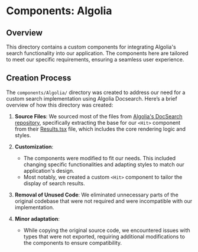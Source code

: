 # Components: Algolia

## Overview

This directory contains a custom components for integrating Algolia's search functionality into our application. The components here are tailored to meet our specific requirements, ensuring a seamless user experience.

## Creation Process

The `components/Algolia/` directory was created to address our need for a custom search implementation using Algolia Docsearch. Here’s a brief overview of how this directory was created:

1. **Source Files**: 
  We sourced most of the files from [Algolia's DocSearch repository](https://github.com/algolia/docsearch/tree/9733ba9a503e18a27d5fef3470fde8b3bb54ec79/packages/docsearch-react/src), specifically extracting the base for our `<Hit>` component from their [Results.tsx](https://github.com/algolia/docsearch/blob/9733ba9a503e18a27d5fef3470fde8b3bb54ec79/packages/docsearch-react/src/Results.tsx#L113-L169) file, which includes the core rendering logic and styles.

1. **Customization**: 
   - The components were modified to fit our needs. This included changing specific functionalities and adapting styles to match our application's design.
   - Most notably, we created a custom `<Hit>` component to tailor the display of search results.

2. **Removal of Unused Code**: We eliminated unnecessary parts of the original codebase that were not required and were incompatible with our implementation.

3. **Minor adaptation**:
   - While copying the original source code, we encountered issues with types that were not exported, requiring additional modifications to the components to ensure compatibility.

